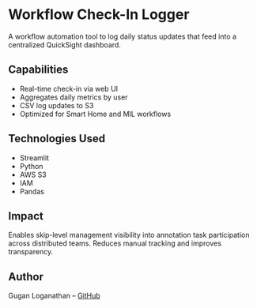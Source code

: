 # Workflow Check-In Logger

A workflow automation tool to log daily status updates that feed into a centralized QuickSight dashboard.

## Capabilities
- Real-time check-in via web UI
- Aggregates daily metrics by user
- CSV log updates to S3
- Optimized for Smart Home and MIL workflows

## Technologies Used
- Streamlit
- Python
- AWS S3
- IAM
- Pandas

## Impact
Enables skip-level management visibility into annotation task participation across distributed teams. Reduces manual tracking and improves transparency.

## Author
Gugan Loganathan – [GitHub](https://github.com/gugan91)

